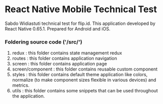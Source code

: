 # React Native Mobile Technical Test
Sabdo Widiastuti technical test for flip.id. This application developed by React Native 0.65.1. Prepared for Android and iOS.

### Foldering source code ('/src/')
1. redux : this folder contains state management redux
2. routes : this folder contains application navigation
3. screen : this folder contains application page
4. screen/component : this folder contains reusable custom component
5. styles : this folder contains default theme application like colors, normalize (to make component sizes flexible in various devices) and metrics.
6. utils : this folder contains some snippets that can be used throughout the application.
